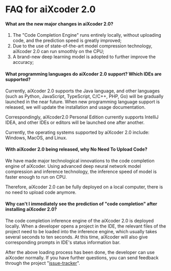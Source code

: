 # FAQ for aiXcoder 2.0

#### What are the new major changes in aiXcoder 2.0?

1. The "Code Completion Engine" runs entirely locally, without uploading code, and the prediction speed is greatly improved;
2. Due to the use of state-of-the-art model compression technology, aiXcoder 2.0 can run smoothly on the CPU;
3. A brand-new deep learning model is adopted to further improve the accuracy;

#### What programming languages do aiXcoder 2.0 support? Which IDEs are supported?

Currently, aiXcoder 2.0 supports the Java language, and other languages (such as Python, JavaScript, TypeScript, C/C++, PHP, Go) will be gradually launched in the near future. When new programming language support is released, we will update the installation and usage documentation.

Correspondingly, aiXcoder2.0 Personal Edition currently supports IntelliJ IDEA, and other IDEs or editors will be launched one after another.

Currently, the operating systems supported by aiXcoder 2.0 include: Windows, MacOS, and Linux.

#### With aiXcoder 2.0 being released, why __No Need To Upload Code__?

We have made major technological innovations to the code completion engine of aiXcoder. Using advanced deep neural network model compression and inference technology, the inference speed of model is faster enough to run on CPU. 

Therefore, aiXcoder 2.0 can be fully deployed on a local computer, there is no need to upload code anymore. 

#### Why can't I immediately see the prediction of "code completion" after installing aiXcoder 2.0?

The code completion inference engine of the aiXcoder 2.0 is deployed locally. When a developer opens a project in the IDE, the relevant files of the project need to be loaded into the inference engine, which usually takes several seconds to ten seconds. At this time, aiXcoder will also give corresponding prompts in IDE's status information bar.

After the above loading process has been done, the developer can use aiXcoder normally. If you have further questions, you can send feedback through the project "[issue-tracker](https://github.com/aixcoder-plugin/issue-tracker)".

